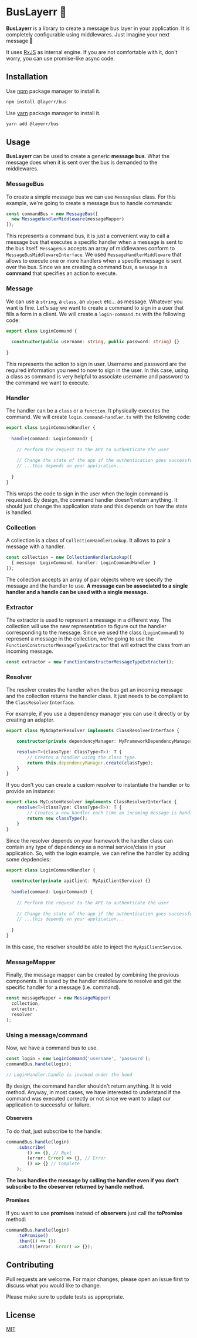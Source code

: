 
# BusLayerr :bus:

**BusLayerr** is a library to create a message bus layer in your application. It is
completely configurable using middlewares. Just imagine your next message :bus:

It uses [RxJS](https://github.com/ReactiveX/RxJS) as internal engine. If you are not
comfortable with it, don't worry, you can use promise-like async code.

## Installation

Use [npm](https://www.npmjs.com/) package manager to install it.

```bash
npm install @layerr/bus
```

Use [yarn](https://yarnpkg.com/) package manager to install it.
```bash
yarn add @layerr/bus
```

## Usage

**BusLayerr** can be used to create a generic **message bus**. What the message does
when it is sent over the bus is demanded to the middlewares.

### MessageBus

To create a simple message bus we can use `MessageBus` class.
For this example, we're going to create a message bus to handle commands:
```typescript
const commandBus = new MessageBus([
  new MessageHandlerMiddleware(messageMapper)
]);
```
This represents a command bus, it is just a convenient way to call a message bus
that executes a specific handler when a message is sent to the bus itself.
`MessageBus` accepts an array of middlewares conform to `MessageBusMiddlewareInterface`. We used `MessageHandlerMiddleware` that allows to execute one or more handlers when a specific
message is sent over the bus.
Since we are creating a command bus, a `message` is a **command** that specifies an action
to execute.

### Message

We can use a `string`, a `class`, an `object` etc... as message. Whatever you want is fine.
Let's say we want to create a command to sign in a user that fills a form in a client. We will create a `login-command.ts` with the following code:
```typescript
export class LoginCommand {
  
  constructor(public username: string, public password: string) {}
  
}
```
This represents the action to sign in user. Username and password are
the required information you need to now to sign in the user. In this case, using a
class as command is very helpful to associate username and password to
the command we want to execute.

### Handler

The handler can be a `class` or a `function`. It physically executes the command.
We will create `login.command-handler.ts` with the following code:
```typescript
export class LoginCommandHandler {
  
  handle(command: LoginCommand) {
    
    // Perform the request to the API to authenticate the user
    
    // Change the state of the app if the authentication goes successful
    // ...this depends on your application...
    
  }
}
```
This wraps the code to sign in the user when the login command is requested. By design,
the command handler doesn't return anything. It should just change the application state and
this depends on how the state is handled.

### Collection

A collection is a class of `CollectionHandlerLookup`. It allows to pair a message with
a handler.
```typescript
const collection = new CollectionHandlerLookup([ 
  { message: LoginCommand, handler: LoginCommandHandler } 
]);
```
The collection accepts an array of pair objects where we specify the message
and the handler to use. **A message can be associated to a single handler and a handle can be used with a single message.**

### Extractor

The extractor is used to represent a message in a different way. The collection will use the new representation to figure out the handler corresponding to the message. Since we used the class (`LoginCommand`) to represent a message in the collection, we're going to use the `FunctionConstructorMessageTypeExtractor` that will extract the class from an incoming message.
```typescript
const extractor = new FunctionConstructorMessageTypeExtractor();
```

### Resolver

The resolver creates the handler when the bus get an incoming message and the collection returns the handler class. It just needs to be compliant to the `ClassResolverInterface`.

For example, if you use a dependency manager you can use it directly or by creating an adapter.
```typescript
export class MyAdapterResolver implements ClassResolverInterface {

    constructor(private dependencyManager: MyFrameworkDependencyManager) {}

    resolve<T>(classType: ClassType<T>): T {
        // Creates a handler using the class type.
        return this.dependencyManager.create(classType);
    }
}
```
If you don't you can create a custom resolver to instantiate the handler or to provide an instance:
```typescript
export class MyCustomResolver implements ClassResolverInterface {
    resolve<T>(classType: ClassType<T>): T {
        // Creates a new handler each time an incoming message is handled.
        return new classType();
    }
}
```
Since the resolver depends on your framework the handler class can contain any type of dependency as a normal service/class in your application. So, with the login example, we can refine the handler by adding some depdencies:
```typescript
export class LoginCommandHandler {
  
  constructor(private apiClient: MyApiClientService) {}
  
  handle(command: LoginCommand) {
    
    // Perform the request to the API to authenticate the user
    
    // Change the state of the app if the authentication goes successful
    // ...this depends on your application...
    
  }
}
```
In this case, the resolver should be able to inject the `MyApiClientService`.

### MessageMapper

Finally, the message mapper can be created by combining the previous components. It is used by the handler middleware to resolve and get the specific handler for a message (i.e. command).
```typescript
const messageMapper = new MessageMapper(
  collection,
  extractor,
  resolver
);
```

### Using a message/command

Now, we have a command bus to use.
```typescript
const login = new LoginCommand('username', 'password');
commandBus.handle(login);

// LoginHandler.handle is invoked under the hood
```

By design, the command handler shouldn't return anything. It is void method.
Anyway, in most cases, we have interested to understand if the command was
executed correctly or not since we want to adapt our application
to successful or failure.

#### Observers

To do that, just subscribe to the handle:
```typescript
commandBus.handle(login)
    .subscribe(
        () => {}, // Next
        (error: Error) => {}, // Error
        () => {} // Complete
    );
```
**The bus handles the message by calling the handler even if you don't subscribe to the obeserver returned by handle method.**

#### Promises

If you want to use **promises** instead of **observers** just call the **toPromise** method:
```typescript
commandBus.handle(login)
    .toPromise()
    .then(() => {})
    .catch((error: Error) => {});
```

## Contributing
Pull requests are welcome. For major changes, please open an issue first to discuss what you would like to change.

Please make sure to update tests as appropriate.

## License
[MIT](https://choosealicense.com/licenses/mit/)
